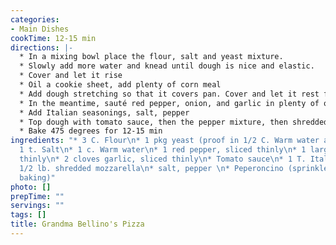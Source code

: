```yaml
---
categories:
- Main Dishes
cookTime: 12-15 min
directions: |-
  * In a mixing bowl place the flour, salt and yeast mixture.
  * Slowly add more water and knead until dough is nice and elastic.
  * Cover and let it rise
  * Oil a cookie sheet, add plenty of corn meal
  * Add dough stretching so that it covers pan. Cover and let it rest for half an hour.
  * In the meantime, sauté red pepper, onion, and garlic in plenty of olive oil.
  * Add Italian seasonings, salt, pepper
  * Top dough with tomato sauce, then the pepper mixture, then shredded mozzarella
  * Bake 475 degrees for 12-15 min
ingredients: "* 3 C. Flour\n* 1 pkg yeast (proof in 1/2 C. Warm water and 1/2 t. Sugar)\n*
  1 t. Salt\n* 1 c. Warm water\n* 1 red pepper, sliced thinly\n* 1 large onion, sliced
  thinly\n* 2 cloves garlic, sliced thinly\n* Tomato sauce\n* 1 T. Italian seasonings\n*
  1/2 lb. shredded mozzarella\n* salt, pepper \n* Peperoncino (sprinkled on top after
  baking)"
photo: []
prepTime: ""
servings: ""
tags: []
title: Grandma Bellino's Pizza
---
```

